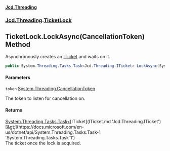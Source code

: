 #### [Jcd.Threading](index.md 'index')
### [Jcd.Threading](Jcd.Threading.md 'Jcd.Threading').[TicketLock](TicketLock.md 'Jcd.Threading.TicketLock')

## TicketLock.LockAsync(CancellationToken) Method

Asynchronously creates an [ITicket](ITicket.md 'Jcd.Threading.ITicket') and waits on it.

```csharp
public System.Threading.Tasks.Task<Jcd.Threading.ITicket> LockAsync(System.Threading.CancellationToken token);
```
#### Parameters

<a name='Jcd.Threading.TicketLock.LockAsync(System.Threading.CancellationToken).token'></a>

`token` [System.Threading.CancellationToken](https://docs.microsoft.com/en-us/dotnet/api/System.Threading.CancellationToken 'System.Threading.CancellationToken')

The token to listen for cancellation on.

#### Returns
[System.Threading.Tasks.Task&lt;](https://docs.microsoft.com/en-us/dotnet/api/System.Threading.Tasks.Task-1 'System.Threading.Tasks.Task`1')[ITicket](ITicket.md 'Jcd.Threading.ITicket')[&gt;](https://docs.microsoft.com/en-us/dotnet/api/System.Threading.Tasks.Task-1 'System.Threading.Tasks.Task`1')  
The ticket once the lock is acquired.